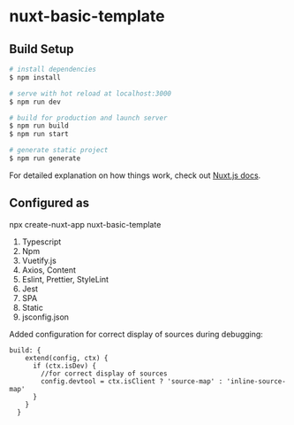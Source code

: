 # nuxt-basic-template

## Build Setup

```bash
# install dependencies
$ npm install

# serve with hot reload at localhost:3000
$ npm run dev

# build for production and launch server
$ npm run build
$ npm run start

# generate static project
$ npm run generate
```

For detailed explanation on how things work, check out [Nuxt.js docs](https://nuxtjs.org).

## Сonfigured as

npx create-nuxt-app nuxt-basic-template
1. Typescript
2. Npm
3. Vuetify.js
4. Axios, Content
5. Eslint, Prettier, StyleLint
6. Jest
7. SPA
8. Static
9. jsconfig.json


Added configuration for correct display of sources during debugging:
```
build: {
    extend(config, ctx) {
      if (ctx.isDev) {
        //for correct display of sources
        config.devtool = ctx.isClient ? 'source-map' : 'inline-source-map'
      }
    }
  }
```


